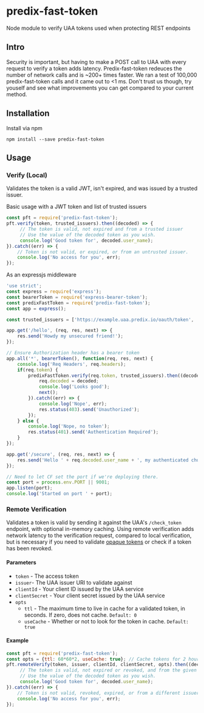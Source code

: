 # predix-fast-token
Node module to verify UAA tokens used when protecting REST endpoints

## Intro
Security is important, but having to make a POST call to UAA with every request to verify a token adds latency. Predix-fast-token redeuces the number of network calls and is ~200+ times faster. We ran a test of 100,000 predix-fast-token calls and it came out to <1 ms. Don't trust us though, try youself and see what improvements you can get compared to your current method.

## Installation
Install via npm

```
npm install --save predix-fast-token
```

## Usage

### Verify (Local)
Validates the token is a valid JWT, isn't expired, and was issued by a trusted issuer.


Basic usage with a JWT token and list of trusted issuers

```javascript
const pft = require('predix-fast-token');
pft.verify(token, trusted_issuers).then((decoded) => {
     // The token is valid, not expired and from a trusted issuer
     // Use the value of the decoded token as you wish.
     console.log('Good token for', decoded.user_name);
}).catch((err) => {
    // Token is not valid, or expired, or from an untrusted issuer.
    console.log('No access for you', err);
});
```

As an expressjs middleware

```javascript
'use strict';
const express = require('express');
const bearerToken = require('express-bearer-token');
const predixFastToken = require('predix-fast-token');
const app = express();

const trusted_issuers = ['https://example.uaa.predix.io/oauth/token', 'https://another.uaa.predix.io/oauth/token'];

app.get('/hello', (req, res, next) => {
    res.send('Howdy my unsecured friend!');
});

// Ensure Authorization header has a bearer token
app.all('*', bearerToken(), function(req, res, next) {
    console.log('Req Headers', req.headers);
    if(req.token) {
        predixFastToken.verify(req.token, trusted_issuers).then((decoded) => {
            req.decoded = decoded;
            console.log('Looks good');
            next();
        }).catch((err) => {
            console.log('Nope', err);
            res.status(403).send('Unauthorized');
        });
    } else {
		console.log('Nope, no token');
        res.status(401).send('Authentication Required');
    }
});

app.get('/secure', (req, res, next) => {
    res.send('Hello ' + req.decoded.user_name + ', my authenticated chum!');
});

// Need to let CF set the port if we're deploying there.
const port = process.env.PORT || 9001;
app.listen(port);
console.log('Started on port ' + port);

```
### Remote Verification
Validates a token is valid by sending it against the UAA's `/check_token` endpoint, with optional in-memory caching.
Using remote verification adds network latency to the verification request, compared to local verification,
but is necessary if you need to validate [opaque tokens](https://www.cloudfoundry.org/opaque-access-tokens-cloud-foundry/)
or check if a token has been revoked.

#### Parameters
- `token` - The access token
- `issuer`- The UAA issuer URI to validate against
- `clientId` - Your client ID issued by the UAA service
- `clientSecret` - Your client secret issued by the UAA service
- `opts` 
    - `ttl` - The maximum time to live in cache for a validated token, in seconds. If zero, does not cache. `Default: 0`
    - `useCache` - Whether or not to look for the token in cache. `Default: true`

#### Example
```javascript
const pft = require('predix-fast-token');
const opts = {ttl: 60*60*2, useCache: true}; // Cache tokens for 2 hours
pft.remoteVerify(token, issuer, clientId, clientSecret, opts).then((decoded) => {
     // The token is valid, not expired or revoked, and from the given issuer
     // Use the value of the decoded token as you wish.
     console.log('Good token for', decoded.user_name);
}).catch((err) => {
    // Token is not valid, revoked, expired, or from a different issuer.
    console.log('No access for you', err);
});
```
